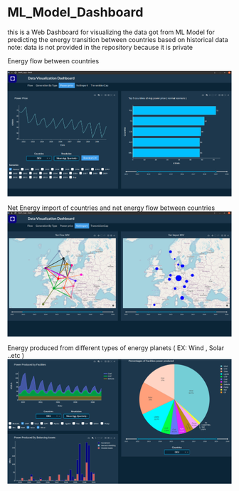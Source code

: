 # ML_Model_Dashboard

this is a Web Dashboard for visualizing the data got from ML Model for predicting the energy transition between countries based on historical data    
note: data is not provided in the repository because it is private

Energy flow between countries

![alt text](https://github.com/Mazen72/ML_Model_Dashboard/blob/master/img1.png)

Net Energy import of countries and net energy flow between countries
![alt text](https://github.com/Mazen72/ML_Model_Dashboard/blob/master/img2.png)

Energy produced from different types of energy planets ( EX: Wind , Solar ..etc ) 
![alt text](https://github.com/Mazen72/ML_Model_Dashboard/blob/master/img3.png)


   
   
